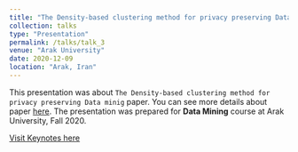 ```yaml
---
title: "The Density-based clustering method for privacy preserving Data minig (in Persian)"
collection: talks
type: "Presentation"
permalink: /talks/talk_3
venue: "Arak University"
date: 2020-12-09
location: "Arak, Iran"
---
```


This presentation was about `The Density-based clustering method for privacy preserving Data minig` paper. You can see more details about paper [here](https://hvlopen.brage.unit.no/hvlopen-xmlui/handle/11250/2619489). The presentation was prepared for **Data Mining** course at Arak University, Fall 2020.

[Visit Keynotes here](https://alirezasn.github.io/files/talk_3_slides)
